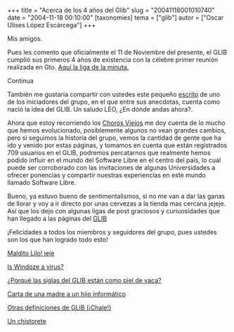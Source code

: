 +++
title = "Acerca de los 4 años del Glib"
slug = "20041118001010740"
date = "2004-11-18 00:10:00"
[taxonomies]
tema = ["glib"]
autor = ["Oscar Ulises López Escárcega"]
+++

Mis amigos.

Pues les comento que oficialmente el 11 de Noviembre del presente, el
GLIB cumplió sus primeros 4 años de existencia con la célebre primer
reunión realizada en Gto. [Aquí la liga de la
minuta.](http://glib.org.mx/article.php?story=20001116132200244)

Continua

<!-- more -->
También me gustaría compartir con ustedes este pequeño
[escrito](http://glib.org.mx/article.php?story=20010922023139551%20) de
uno de los iniciadores del grupo, en el que entre sus anecdotas, cuenta
como nació la idea del GLIB. Un saludo LEO, ¿En dónde andas ahora?.

Ahora que estoy recorriendo los [Choros
Viejos](http://glib.org.mx/index.php?topic=ChorosViejos) me doy cuenta
de lo mucho que hemos evolucionado, posiblemente algunos no vean grandes
cambios, pero si seguimos la historia del grupo, vemos la cantidad de
gente que ha ido y venido por estas páginas, y tomamos en cuenta que
están registrados 709 usuarios en el GLIB, podremos percatarnos que
realmente hemos podido influir en el mundo del Software Libre en el
centro del país, lo cual puede ser corroborado con las invitaciones de
algunas Universidades a ofrecer ponencias y compartir nuestras
experiencias en este mundo llamado Software Libre.

Bueno, ya estuvo bueno de sentimentalismos, si no me van a dar las ganas
de llorar y voy a ir directo por unas cervezas a la tienda mas cercana
jejeje. Así que los dejo con algunas ligas de post graciosos y
curiuosidades que han llegado a las páginas del
[GLIB](http://glib.org.mx)

¡Felicidades a todos los miembros y seguidores del grupo, pues ustedes
son los que han logrado todo esto!

[Maldito Lilo! jeje](http://www.vivalinux.com.ar/article.php?sid=886)

[Is Windoze a
virus?](http://glib.org.mx/article.php?story=20010602043049490)

[¿Porqué las siglas del GLIB están como piel de
vaca?](http://glib.org.mx/article.php?story=20001118014647907)

[Carta de una madre a un hijo
informático](http://glib.org.mx/article.php?story=20020119140622599)

[Otras definiciones de GLIB
(¡Chale!)](http://glib.org.mx/article.php?story=2001092421264152)

[Un chistorete](http://glib.org.mx/article.php?story=20030122145021587)


